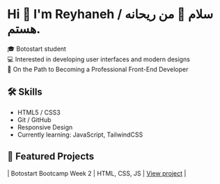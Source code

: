 # Hi 👋 I'm Reyhaneh / سلام 👋 من ریحانه هستم.

🎓 Botostart student <br>
💻 Interested in developing user interfaces and modern designs <br>
🌱 On the Path to Becoming a Professional Front-End Developer

## 🛠️ Skills
- HTML5 / CSS3 
- Git / GitHub
- Responsive Design
- Currently learning: JavaScript, TailwindCSS

## 📁 Featured Projects

| Botostart Bootcamp Week 2 | HTML, CSS, JS | [View project](https://reyhaneh-nasiri.github.io/botostart-bootcamp-week2/) |
